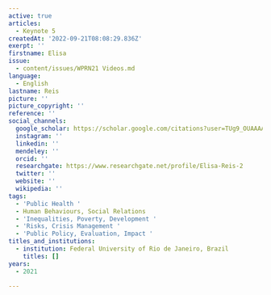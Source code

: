 ```yaml
---
active: true
articles:
  - Keynote 5
createdAt: '2022-09-21T08:08:29.836Z'
exerpt: ''
firstname: Elisa
issue:
  - content/issues/WPRN21 Videos.md
language:
  - English
lastname: Reis
picture: ''
picture_copyright: ''
reference: ''
social_channels:
  google_scholar: https://scholar.google.com/citations?user=TUg9_OUAAAAJ&hl=en
  instagram: ''
  linkedin: ''
  mendeley: ''
  orcid: ''
  researchgate: https://www.researchgate.net/profile/Elisa-Reis-2
  twitter: ''
  website: ''
  wikipedia: ''
tags:
  - 'Public Health '
  - Human Behaviours, Social Relations
  - 'Inequalities, Poverty, Development '
  - 'Risks, Crisis Management '
  - 'Public Policy, Evaluation, Impact '
titles_and_institutions:
  - institution: Federal University of Rio de Janeiro, Brazil
    titles: []
years:
  - 2021

---
```

